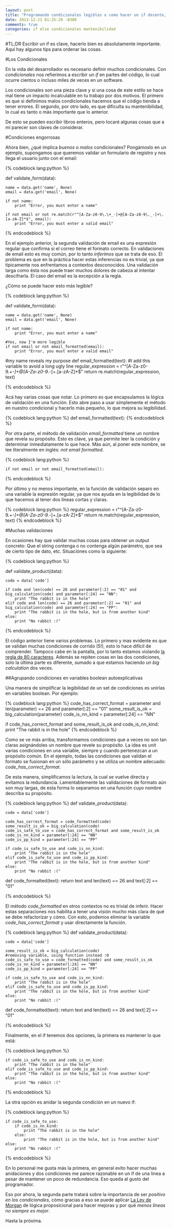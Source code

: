 ```yaml
---
layout: post
title: "Programando condicionales legibles o como hacer un if decente, primera parte"
date: 2013-12-21 01:25:29 -0300
comments: true
categories: if else condicionales mantenibilidad
---
```

#TL;DR
Escribir un if es clave, hacerlo bien es absolutamente importante. Aquí hay algunos tips para ordenar las cosas.

#Los Condicionales

En la vida del desarrollador es necesario definir muchos condicionales. Con 
*condicionales* nos refierimos a escribir un *if* en partes del código, lo cual
ocurre cientos o incluso miles de veces en un software. 

Los condicionales son una pieza clave y si una cosa de este estilo se hace mal 
tiene un impacto incalculable en tu trabajo por dos motivos. El primero es que si 
definimos malos condicionales hacemos que el código tienda a tener errores. 
El segundo, por otro lado, es que dificulta su mantenibilidad, lo cual es tanto 
o más importante que lo anterior.

De esto se pueden escribir libros enteros, pero tocaré algunas cosas que a mi
parecer son claves de considerar.

<!-- more -->

#Condiciones engorrosas

Ahora bien, ¿qué implica *buenos* o *malos* condicionales? Pongámoslo en un 
ejemplo, supongamos que queremos validar un formulario de registro y nos llega 
el usuario junto con el email:

{% codeblock lang:python %}

def validate_form(data):

    name = data.get('name', None)
    email = data.get('email', None)

    if not name:
        print "Error, you must enter a name"

    if not email or not re.match(r"^[A-Za-z0-9\.\+_-]+@[A-Za-z0-9\._-]+\.[a-zA-Z]*$", email):
        print "Error, you must enter a valid email"

{% endcodeblock %}

En el ejemplo anterior, la segunda validación de email es una expresión regular
que confirma si el correo tiene el formato correcto. En validaciones de email
esto es muy común, por lo tanto *inferimos* que se trata de eso. El problema
es que en la práctica hacer estas inferencias no es trivial, ya que típicamente nos 
enfrentamos a contextos desconocidos. Una validación larga como ésta nos puede 
traer muchos dolores de cabeza al intentar descifrarla. El caso del email es la 
excepción a la regla.

¿Cómo se puede hacer esto más legible?

{% codeblock lang:python %}

def validate_form(data):

    name = data.get('name', None)
    email = data.get('email', None)

    if not name:
        print "Error, you must enter a name"

    #Yes, now I'm more legible
    if not email or not email_formatted(email):
        print "Error, you must enter a valid email"

#my name reveals my purpose
def email_formatted(text):
    #I add this variable to avoid a long ugly line
    regular_expression = r"^[A-Za-z0-9\.\+_-]+@[A-Za-z0-9\._-]+\.[a-zA-Z]*$"
    return re.match(regular_expression, text)

{% endcodeblock %}

Acá hay varias cosas que notar. Lo primero es que encapsulamos la lógica de 
validación en una función. Esto abre paso a usar simplemente el método en
nuestro condicional y hacerlo más pequeño, lo que mejora su legibilidad. 

{% codeblock lang:python %}
def email_formatted(text):
{% endcodeblock %}

Por otra parte, el método de validación *email_formatted* tiene un nombre que 
revela su propósito. Esto es clave, ya que permite leer la condición y determinar 
inmediatamente lo que hace. Más aún, al poner este nombre, se lee literalmente
 en inglés: *not email formatted*.

{% codeblock lang:python %}

    if not email or not email_formatted(email):

{% endcodeblock %}

Por último y no menos importante, en la función de validación
separo en una variable la expresión regular, ya que nos ayuda en la legibilidad 
de lo que hacemos al tener dos líneas cortas y claras.

{% codeblock lang:python %}
    regular_expression = r"^[A-Za-z0-9\.\+_-]+@[A-Za-z0-9\._-]+\.[a-zA-Z]*$"
    return re.match(regular_expression, text)
{% endcodeblock %}

#Muchas validaciones

En ocasiones hay que validar muchas cosas para obtener un output concreto: 
Que el string contenga o no contenga algún parámetro, que sea de cierto tipo de 
dato, etc. Situaciónes como la siguiente:

{% codeblock lang:python %}

def validate_product(data):

    code = data['code']

    if code and len(code) == 26 and parameter[:2] == "01" and big_calculation(code) and parameter[:24] == "NN":
        print "The rabbit is in the hole"
    elif code and len(code) == 26 and parameter[:2] == "01" and big_calculation(code) and parameter[:24] == "PP":
        print "The rabbit is in the hole, but is from another kind"
    else:
        print "No rabbit :("

{% endcodeblock %}

El código anterior tiene varios problemas. Lo primero y mas evidente es que
se validan muchas condiciones de corrido (5!), esto lo hace difícil de comprender. 
Tampoco cabe en la pantalla, por lo tanto estamos violando [la regla de 80 caracteres](http://programmers.stackexchange.com/questions/148677/why-is-80-characters-the-standard-limit-for-code-width).
Además se repiten cosas en las dos condiciones, solo la última parte es
diferente, sumado a que estamos haciendo un *big calculation* dos veces.

##Agrupando condiciones en variables boolean autoexplicativas

Una manera de simplificar la legibilidad de un set de condiciones es unirlas en 
variables boolean. Por ejemplo:

{% codeblock lang:python %}
code_has_correct_format = parameter and len(parameter) == 26 and parameter[:2] == "01"
some_result_is_ok = big_calculation(parameter)
code_is_nn_kind = parameter[:24] == "NN"

if code_has_correct_format and some_result_is_ok and code_is_nn_kind:
    print "The rabbit is in the hole"
{% endcodeblock %}

Como se ve más arriba, transformamos condiciones que a veces no son tan claras
asignándoles un nombre que revele su propósito. La idea es unit varias 
condiciones en una variable, siempre y cuando pertenezcan a un propósito común. 
En el ejemplo, todas las condiciones que validan el formato se fusionan en un 
sólo parámetro y se utiliza un nombre adecuado: *code_has_correct_format*.

De esta manera, simplificamos la lectura, la cual se vuelve directa y evitamos 
la redundancia. Lamentablemente las validaciones de formato aún son muy largas, 
de esta forma lo separamos en una función cuyo nombre describa su propósito.

{% codeblock lang:python %}
def validate_product(data):

    code = data['code']

    code_has_correct_format = code_formatted(code)
    some_result_is_ok = big_calculation(code)
    code_is_safe_to_use = code_has_correct_format and some_result_is_ok
    code_is_nn_kind = parameter[:24] == "NN"
    code_is_pp_kind = parameter[:24] == "PP"

    if code_is_safe_to_use and code_is_nn_kind:
        print "The rabbit is in the hole"
    elif code_is_safe_to_use and code_is_pp_kind:
        print "The rabbit is in the hole, but is from another kind"
    else:
        print "No rabbit :("

def code_formatted(text):
    return text and len(text) == 26 and text[:2] == "01"

{% endcodeblock %}

El método *code_formatted* en otros contextos no es trivial de inferir. Hacer
estas separaciones nos habilita a tener una visión mucho más clara de qué se debe
refactorizar y cómo. Con esto, podemos eliminar la variable 
*code_has_correct_format* y usar directamente la función.

{% codeblock lang:python %}
def validate_product(data):

    code = data['code']

    some_result_is_ok = big_calculation(code)
    #removing variable, using function instead :O
    code_is_safe_to_use = code_formatted(code) and some_result_is_ok
    code_is_nn_kind = parameter[:24] == "NN"
    code_is_pp_kind = parameter[:24] == "PP"

    if code_is_safe_to_use and code_is_nn_kind:
        print "The rabbit is in the hole"
    elif code_is_safe_to_use and code_is_pp_kind:
        print "The rabbit is in the hole, but is from another kind"
    else:
        print "No rabbit :("

def code_formatted(text):
    return text and len(text) == 26 and text[:2] == "01"

{% endcodeblock %}

Finalmente, en el if tenemos dos opciones, la primera es mantener lo que está:

{% codeblock lang:python %}

    if code_is_safe_to_use and code_is_nn_kind:
        print "The rabbit is in the hole"
    elif code_is_safe_to_use and code_is_pp_kind:
        print "The rabbit is in the hole, but is from another kind"
    else:
        print "No rabbit :("

{% endcodeblock %}

La otra opción es anidar la segunda condición en un nuevo if:

{% codeblock lang:python %}

    if code_is_safe_to_use:
        if code_is_nn_kind:
            print "The rabbit is in the hole"
        else:
            print "The rabbit is in the hole, but is from another kind"
    else:
        print "No rabbit :("

{% endcodeblock %}

En lo personal me gusta más la primera, en general evito hacer muchas anidaciones
y dos condiciones me parece razonable en un if de una linea a pesar de mantener un 
poco de redundancia. Eso queda al gusto del programador.

Eso por ahora, la segunda parte tratará sobre la importancia de ser *positivo
en los condicionales*, cómo gracias a eso se puede aplicar [La Ley de Morgan](http://es.wikipedia.org/wiki/Leyes_de_De_Morgan) 
de lógica proposicional para hacer mejoras y por qué *menos líneas no siempre es
mejor*.

Hasta la próxima.
